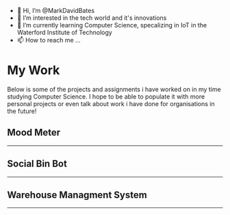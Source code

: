- 👋 Hi, I’m @MarkDavidBates
- 👀 I’m interested in the tech world and it's innovations
- 🌱 I’m currently learning Computer Science, specalizing in IoT in the Waterford Institute of Technology
- 📫 How to reach me ...

<!---
MarkDavidBates/MarkDavidBates is a ✨ special ✨ repository because its `README.md` (this file) appears on your GitHub profile.
You can click the Preview link to take a look at your changes.
--->

# My Work
Below is some of the projects and assignments i have worked on in my time studying Computer Science. I hope
to be able to populate it with more personal projects or even talk about work i have done for organisations 
in the future!

## Mood Meter
---

## Social Bin Bot
---

## Warehouse Managment System
---
